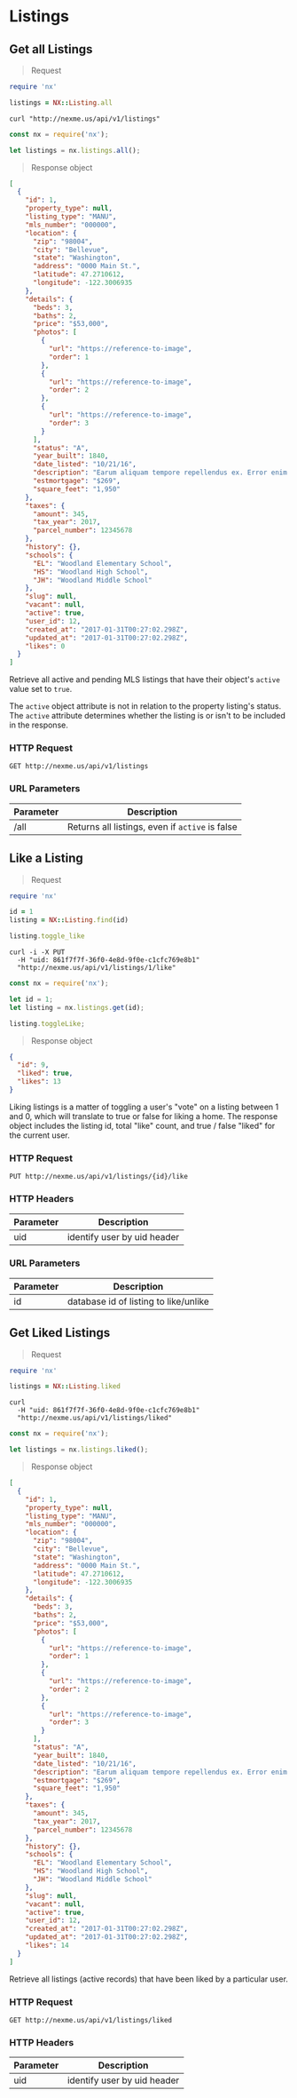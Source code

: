 # Listings

## Get all Listings

> Request

```ruby
require 'nx'

listings = NX::Listing.all
```

```shell
curl "http://nexme.us/api/v1/listings"
```

```javascript
const nx = require('nx');

let listings = nx.listings.all();
```
> Response object

```json
[
  {
    "id": 1,
    "property_type": null,
    "listing_type": "MANU",
    "mls_number": "000000",
    "location": {
      "zip": "98004",
      "city": "Bellevue",
      "state": "Washington",
      "address": "0000 Main St.",
      "latitude": 47.2710612,
      "longitude": -122.3006935
    },
    "details": {
      "beds": 3,
      "baths": 2,
      "price": "$53,000",
      "photos": [
        {
          "url": "https://reference-to-image",
          "order": 1
        },
        {
          "url": "https://reference-to-image",
          "order": 2
        },
        {
          "url": "https://reference-to-image",
          "order": 3
        }
      ],
      "status": "A",
      "year_built": 1840,
      "date_listed": "10/21/16",
      "description": "Earum aliquam tempore repellendus ex. Error enim ut sed maxime consequatur. Optio et dolorem laboriosam magnam animi. Adipisci sed sed blanditiis qui nostrum consequatur sequi. Sit fugiat quae velit sint rem.",
      "estmortgage": "$269",
      "square_feet": "1,950"
    },
    "taxes": {
      "amount": 345,
      "tax_year": 2017,
      "parcel_number": 12345678
    },
    "history": {},
    "schools": {
      "EL": "Woodland Elementary School",
      "HS": "Woodland High School",
      "JH": "Woodland Middle School"
    },
    "slug": null,
    "vacant": null,
    "active": true,
    "user_id": 12,
    "created_at": "2017-01-31T00:27:02.298Z",
    "updated_at": "2017-01-31T00:27:02.298Z",
    "likes": 0
  }
]
```

Retrieve all active and pending MLS listings that have their object's <code>active</code> value set to <code>true</code>.

<aside class="notice">
  The <code>active</code> object attribute is not in relation to the property listing's status. The <code>active</code> attribute determines whether the listing is or isn't to be included in the response.
</aside>

### HTTP Request

`GET http://nexme.us/api/v1/listings`

### URL Parameters

Parameter | Description
--------- | -----------
/all | Returns all listings, even if <code>active</code> is false

<!-- ############################################################################################## -->


## Like a Listing

> Request

```ruby
require 'nx'

id = 1
listing = NX::Listing.find(id)

listing.toggle_like
```

```shell
curl -i -X PUT
  -H "uid: 861f7f7f-36f0-4e8d-9f0e-c1cfc769e8b1"
  "http://nexme.us/api/v1/listings/1/like"
```

```javascript
const nx = require('nx');

let id = 1;
let listing = nx.listings.get(id);

listing.toggleLike;
```
> Response object

```json
{
  "id": 9,
  "liked": true,
  "likes": 13
}
```

Liking listings is a matter of toggling a user's "vote" on a listing between 1 and 0, which will translate to true or false for liking a home. The response object includes the listing id, total "like" count, and true / false "liked" for the current user.

### HTTP Request

`PUT http://nexme.us/api/v1/listings/{id}/like`

### HTTP Headers

Parameter | Description
--------- | -----------
uid | identify user by uid header

### URL Parameters

Parameter | Description
--------- | -----------
id | database id of listing to like/unlike

<!-- ############################################################################################## -->


## Get Liked Listings

> Request

```ruby
require 'nx'

listings = NX::Listing.liked
```

```shell
curl
  -H "uid: 861f7f7f-36f0-4e8d-9f0e-c1cfc769e8b1"
  "http://nexme.us/api/v1/listings/liked"
```

```javascript
const nx = require('nx');

let listings = nx.listings.liked();
```
> Response object

```json
[
  {
    "id": 1,
    "property_type": null,
    "listing_type": "MANU",
    "mls_number": "000000",
    "location": {
      "zip": "98004",
      "city": "Bellevue",
      "state": "Washington",
      "address": "0000 Main St.",
      "latitude": 47.2710612,
      "longitude": -122.3006935
    },
    "details": {
      "beds": 3,
      "baths": 2,
      "price": "$53,000",
      "photos": [
        {
          "url": "https://reference-to-image",
          "order": 1
        },
        {
          "url": "https://reference-to-image",
          "order": 2
        },
        {
          "url": "https://reference-to-image",
          "order": 3
        }
      ],
      "status": "A",
      "year_built": 1840,
      "date_listed": "10/21/16",
      "description": "Earum aliquam tempore repellendus ex. Error enim ut sed maxime consequatur. Optio et dolorem laboriosam magnam animi. Adipisci sed sed blanditiis qui nostrum consequatur sequi. Sit fugiat quae velit sint rem.",
      "estmortgage": "$269",
      "square_feet": "1,950"
    },
    "taxes": {
      "amount": 345,
      "tax_year": 2017,
      "parcel_number": 12345678
    },
    "history": {},
    "schools": {
      "EL": "Woodland Elementary School",
      "HS": "Woodland High School",
      "JH": "Woodland Middle School"
    },
    "slug": null,
    "vacant": null,
    "active": true,
    "user_id": 12,
    "created_at": "2017-01-31T00:27:02.298Z",
    "updated_at": "2017-01-31T00:27:02.298Z",
    "likes": 14
  }
]
```

Retrieve all listings (active records) that have been liked by a particular user.

### HTTP Request

`GET http://nexme.us/api/v1/listings/liked`

### HTTP Headers

Parameter | Description
--------- | -----------
uid | identify user by uid header

<!-- ############################################################################################## -->

